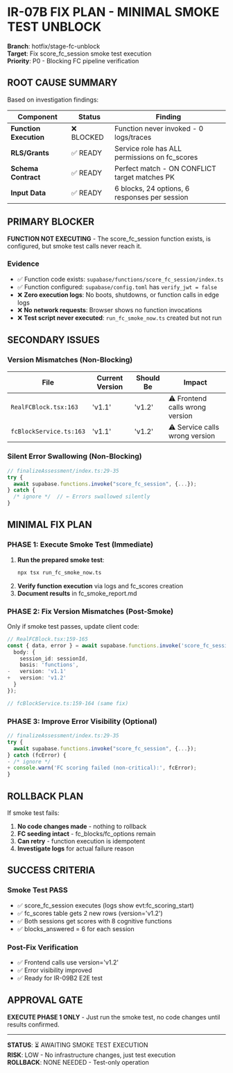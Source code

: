 # IR-07B FIX PLAN - MINIMAL SMOKE TEST UNBLOCK

**Branch**: hotfix/stage-fc-unblock  
**Target**: Fix score_fc_session smoke test execution  
**Priority**: P0 - Blocking FC pipeline verification

## ROOT CAUSE SUMMARY

Based on investigation findings:

| Component | Status | Finding |
|-----------|--------|----------|
| **Function Execution** | ❌ BLOCKED | Function never invoked - 0 logs/traces |
| **RLS/Grants** | ✅ READY | Service role has ALL permissions on fc_scores |
| **Schema Contract** | ✅ READY | Perfect match - ON CONFLICT target matches PK |  
| **Input Data** | ✅ READY | 6 blocks, 24 options, 6 responses per session |

## PRIMARY BLOCKER

**FUNCTION NOT EXECUTING** - The score_fc_session function exists, is configured, but smoke test calls never reach it.

### Evidence
- ✅ Function code exists: `supabase/functions/score_fc_session/index.ts`
- ✅ Function configured: `supabase/config.toml` has `verify_jwt = false`  
- ❌ **Zero execution logs**: No boots, shutdowns, or function calls in edge logs
- ❌ **No network requests**: Browser shows no function invocations
- ❌ **Test script never executed**: `run_fc_smoke_now.ts` created but not run

## SECONDARY ISSUES

### Version Mismatches (Non-Blocking)
| File | Current Version | Should Be | Impact |
|------|----------------|-----------|---------|
| `RealFCBlock.tsx:163` | 'v1.1' | 'v1.2' | ⚠️ Frontend calls wrong version |
| `fcBlockService.ts:163` | 'v1.1' | 'v1.2' | ⚠️ Service calls wrong version |

### Silent Error Swallowing (Non-Blocking)
```typescript
// finalizeAssessment/index.ts:29-35
try {
  await supabase.functions.invoke("score_fc_session", {...});
} catch {
  /* ignore */  // ← Errors swallowed silently
}
```

## MINIMAL FIX PLAN

### PHASE 1: Execute Smoke Test (Immediate)
1. **Run the prepared smoke test**:
   ```bash
   npx tsx run_fc_smoke_now.ts
   ```
2. **Verify function execution** via logs and fc_scores creation
3. **Document results** in fc_smoke_report.md

### PHASE 2: Fix Version Mismatches (Post-Smoke)
Only if smoke test passes, update client code:

```typescript
// RealFCBlock.tsx:159-165  
const { data, error } = await supabase.functions.invoke('score_fc_session', {
  body: {
    session_id: sessionId,
    basis: 'functions',
-   version: 'v1.1'  
+   version: 'v1.2'
  }
});

// fcBlockService.ts:159-164 (same fix)
```

### PHASE 3: Improve Error Visibility (Optional)
```typescript
// finalizeAssessment/index.ts:29-35
try {
  await supabase.functions.invoke("score_fc_session", {...});
} catch (fcError) {
- /* ignore */
+ console.warn('FC scoring failed (non-critical):', fcError);
}
```

## ROLLBACK PLAN

If smoke test fails:
1. **No code changes made** - nothing to rollback
2. **FC seeding intact** - fc_blocks/fc_options remain  
3. **Can retry** - function execution is idempotent
4. **Investigate logs** for actual failure reason

## SUCCESS CRITERIA

### Smoke Test PASS  
- ✅ score_fc_session executes (logs show evt:fc_scoring_start)
- ✅ fc_scores table gets 2 new rows (version='v1.2')
- ✅ Both sessions get scores with 8 cognitive functions  
- ✅ blocks_answered = 6 for each session

### Post-Fix Verification
- ✅ Frontend calls use version='v1.2'  
- ✅ Error visibility improved
- ✅ Ready for IR-09B2 E2E test

## APPROVAL GATE

**EXECUTE PHASE 1 ONLY** - Just run the smoke test, no code changes until results confirmed.

---

**STATUS**: ⏳ AWAITING SMOKE TEST EXECUTION  
**RISK**: LOW - No infrastructure changes, just test execution  
**ROLLBACK**: NONE NEEDED - Test-only operation